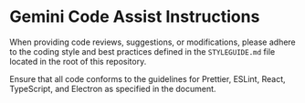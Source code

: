 # Gemini Code Assist Instructions

When providing code reviews, suggestions, or modifications, please adhere to the coding style and best practices defined in the `STYLEGUIDE.md` file located in the root of this repository.

Ensure that all code conforms to the guidelines for Prettier, ESLint, React, TypeScript, and Electron as specified in the document.
